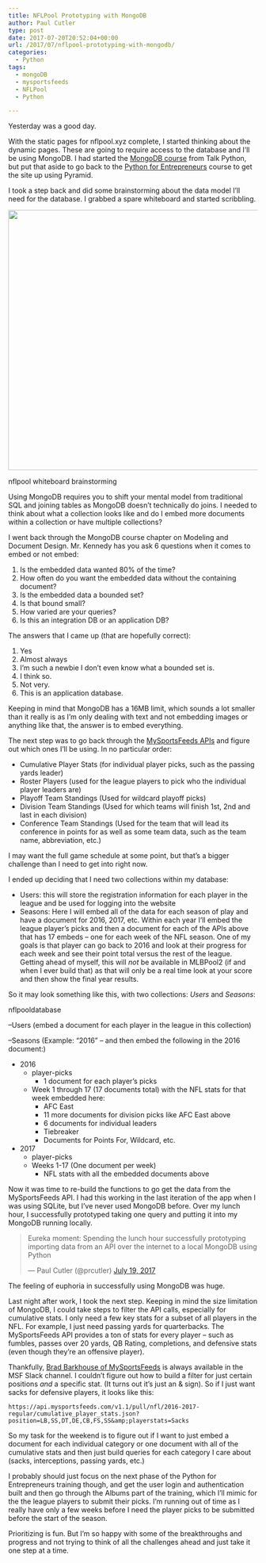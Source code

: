 ```yaml
---
title: NFLPool Prototyping with MongoDB
author: Paul Cutler
type: post
date: 2017-07-20T20:52:04+00:00
url: /2017/07/nflpool-prototyping-with-mongodb/
categories:
  - Python
tags:
  - mongoDB
  - mysportsfeeds
  - NFLPool
  - Python

---
```

Yesterday was a good day.

With the static pages for nflpool.xyz complete, I started thinking about the dynamic pages. These are going to require access to the database and I’ll be using MongoDB. I had started the [MongoDB course][1] from Talk Python, but put that aside to go back to the [Python for Entrepreneurs][2] course to get the site up using Pyramid.

I took a step back and did some brainstorming about the data model I’ll need for the database. I grabbed a spare whiteboard and started scribbling.

<div id="attachment_6691" style="max-width: 3274px" class="wp-caption aligncenter">
  <a href="https://i1.wp.com/paulcutler.org/blog/wp-content/uploads/2017/07/2017-07-19-18.44.45-3.jpg"><img class="size-full wp-image-6691" src="https://i1.wp.com/paulcutler.org/blog/wp-content/uploads/2017/07/2017-07-19-18.44.45-3.jpg?resize=700%2C525" alt="" width="700" height="525" data-recalc-dims="1" /></a>
  
  <p class="wp-caption-text">
    nflpool whiteboard brainstorming
  </p>
</div>

Using MongoDB requires you to shift your mental model from traditional SQL and joining tables as MongoDB doesn’t technically do joins. I needed to think about what a collection looks like and do I embed more documents within a collection or have multiple collections?

I went back through the MongoDB course chapter on Modeling and Document Design. Mr. Kennedy has you ask 6 questions when it comes to embed or not embed:

  1. Is the embedded data wanted 80% of the time?
  2. How often do you want the embedded data without the containing document?
  3. Is the embedded data a bounded set?
  4. Is that bound small?
  5. How varied are your queries?
  6. Is this an integration DB or an application DB?

The answers that I came up (that are hopefully correct):

  1. Yes
  2. Almost always
  3. I’m such a newbie I don’t even know what a bounded set is.
  4. I think so.
  5. Not very.
  6. This is an application database.

Keeping in mind that MongoDB has a 16MB limit, which sounds a lot smaller than it really is as I’m only dealing with text and not embedding images or anything like that, the answer is to embed everything.

The next step was to go back through the [MySportsFeeds APIs][3] and figure out which ones I’ll be using. In no particular order:

  * Cumulative Player Stats (for individual player picks, such as the passing yards leader)
  * Roster Players (used for the league players to pick who the individual player leaders are)
  * Playoff Team Standings (Used for wildcard playoff picks)
  * Division Team Standings (Used for which teams will finish 1st, 2nd and last in each division)
  * Conference Team Standings (Used for the team that will lead its conference in points for as well as some team data, such as the team name, abbreviation, etc.)

I may want the full game schedule at some point, but that’s a bigger challenge than I need to get into right now.

I ended up deciding that I need two collections within my database:

  * Users: this will store the registration information for each player in the league and be used for logging into the website
  * Seasons: Here I will embed all of the data for each season of play and have a document for 2016, 2017, etc. Within each year I’ll embed the league player’s picks and then a document for each of the APIs above that has 17 embeds &#8211; one for each week of the NFL season. One of my goals is that player can go back to 2016 and look at their progress for each week and see their point total versus the rest of the league. Getting ahead of myself, this will _not_ be available in MLBPool2 (if and when I ever build that) as that will only be a real time look at your score and then show the final year results.

So it may look something like this, with two collections: _Users_ and _Seasons_:

nflpooldatabase
  
&#8211;Users (embed a document for each player in the league in this collection)
  
&#8211;Seasons (Example: &#8220;2016&#8221; &#8211; and then embed the following in the 2016 document:)

  * 2016 
      * player-picks 
          * 1 document for each player’s picks
      * Week 1 through 17 (17 documents total) with the NFL stats for that week embedded here: 
          * AFC East
          * 11 more documents for division picks like AFC East above
          * 6 documents for individual leaders
          * Tiebreaker
          * Documents for Points For, Wildcard, etc.
  * 2017 
      * player-picks
      * Weeks 1-17 (One document per week) 
          * NFL stats with all the embedded documents above

Now it was time to re-build the functions to go get the data from the MySportsFeeds API. I had this working in the last iteration of the app when I was using SQLite, but I’ve never used MongoDB before. Over my lunch hour, I successfully prototyped taking one query and putting it into my MongoDB running locally.

<blockquote class="twitter-tweet" data-lang="en">
  <p dir="ltr" lang="en">
    Eureka moment: Spending the lunch hour successfully prototyping importing data from an API over the internet to a local MongoDB using Python
  </p>
  
  <p>
    — Paul Cutler (@prcutler) <a href="https://twitter.com/prcutler/status/887740666540961805">July 19, 2017</a>
  </p>
</blockquote>



The feeling of euphoria in successfully using MongoDB was huge.

Last night after work, I took the next step. Keeping in mind the size limitation of MongoDB, I could take steps to filter the API calls, especially for cumulative stats. I only need a few key stats for a subset of all players in the NFL. For example, I just need passing yards for quarterbacks. The MySportsFeeds API provides a ton of stats for every player &#8211; such as fumbles, passes over 20 yards, QB Rating, completions, and defensive stats (even though they’re an offensive player).

Thankfully, [Brad Barkhouse of MySportsFeeds][4] is always available in the MSF Slack channel. I couldn’t figure out how to build a filter for just certain positions _and_ a specific stat. (It turns out it’s just an & sign). So if I just want sacks for defensive players, it looks like this:

`https://api.mysportsfeeds.com/v1.1/pull/nfl/2016-2017-regular/cumulative_player_stats.json?position=LB,SS,DT,DE,CB,FS,SS&amp;playerstats=Sacks`

So my task for the weekend is to figure out if I want to just embed a document for each individual category or one document with all of the cumulative stats and then just build queries for each category I care about (sacks, interceptions, passing yards, etc.)

I probably should just focus on the next phase of the Python for Entrepreneurs training though, and get the user login and authentication built and then go through the Albums part of the training, which I’ll mimic for the the league players to submit their picks. I’m running out of time as I really have only a few weeks before I need the player picks to be submitted before the start of the season.

Prioritizing is fun. But I’m so happy with some of the breakthroughs and progress and not trying to think of all the challenges ahead and just take it one step at a time.

 [1]: https://training.talkpython.fm/courses/explore_mongodb_for_python_developers_course/mongodb-for-python-for-developers-featuring-orm-odm-mongoengine
 [2]: https://training.talkpython.fm/courses/explore_entrepreneurs/python-for-entrepreneurs-build-and-launch-your-online-business
 [3]: https://www.mysportsfeeds.com/data-feeds/api-docs/
 [4]: https://www.mysportsfeeds.com/about-us/
